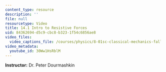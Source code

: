 ```yaml
---
content_type: resource
description: ''
file: null
resourcetype: Video
title: 14.1 Intro to Resistive Forces
uid: 84362694-d5c9-cbc8-b323-1f54c6856ae8
video_files:
  video_captions_file: /courses/physics/8-01sc-classical-mechanics-fall-2016/week-4-drag-forces-constraints-and-continuous-systems/14.1-intro-to-resistive-forces/14.1-intro-to-resistive-forces/30Ww1HsRblM.vtt
video_metadata:
  youtube_id: 30Ww1HsRblM
---
```


**Instructor:** Dr. Peter Dourmashkin